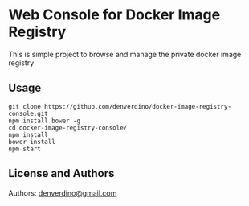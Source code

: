 Web Console for Docker Image Registry 
================
This is simple project to browse and manage the private docker image registry


Usage
-----


	git clone https://github.com/denverdino/docker-image-registry-console.git
	npm install bower -g
	cd docker-image-registry-console/
	npm install
	bower install
	npm start


License and Authors
-------------------
Authors: denverdino@gmail.com